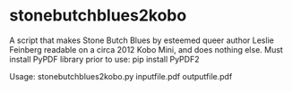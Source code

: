 # stonebutchblues2kobo
A script that makes Stone Butch Blues by esteemed queer author Leslie Feinberg readable on a circa 2012 Kobo Mini, and does nothing else.
Must install PyPDF library prior to use:
pip install PyPDF2

Usage: stonebutchblues2kobo.py inputfile.pdf outputfile.pdf
